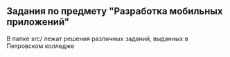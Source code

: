 ## Задания по предмету "Разработка мобильных приложений" ##
В папке src/ лежат решения различных заданий, выданных в Петровском колледже
